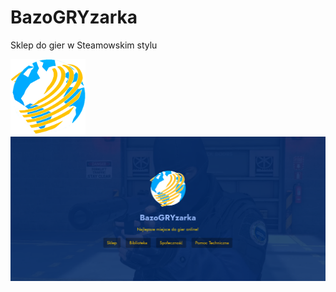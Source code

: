 # BazoGRYzarka
Sklep do gier w Steamowskim stylu <br>

<img src="images/logo2.png" width="120"/>

<img src="images/indexScreenshot.png" width="770"/>
